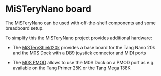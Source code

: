 # MiSTeryNano board

The MiSTeryNano can be used with off-the-shelf components and
some breadboard setup.

To simplify this the MiSTeryNano project provides additional
hardware:

  - The [MiSTeryShield20k](misteryshield20k) provides a base board for
  the Tang Nano 20k and the M0S Dock with a DB9 joystick connector and
  MIDI ports

  - The [M0S PMOD](m0s_pmod) allows to use the M0S Dock on a PMOD
  port as e.g. available on the Tang Primer 25K or the Tang Mega 138K
  